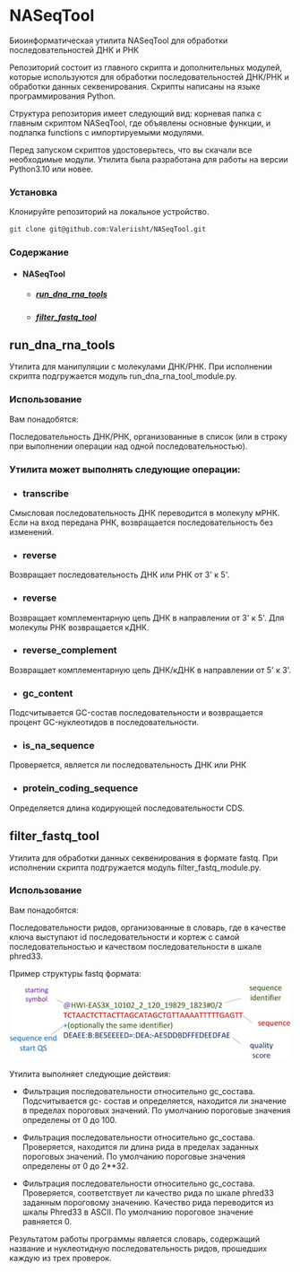# NASeqTool

Биоинформатическая утилита NASeqTool для обработки последовательностей ДНК и РНК

Репозиторий состоит из главного скрипта и дополнительных модулей, которые используются для обработки последовательностей ДНК/РНК и обработки данных секвенирования. 
Скрипты написаны на языке программирования Python. 

Структура репозитория имеет следующий вид: корневая папка с главным скриптом NASeqTool, где объявлены основные функции, и подпапка functions с импортируемыми модулями.

Перед запуском скриптов удостоверьтесь, что вы скачали все необходимые модули. Утилита была разработана для работы на версии Python3.10 или новее.

### Установка

Клонируйте репозиторий на локальное устройство.

```sh
git clone git@github.com:Valeriisht/NASeqTool.git
```

### Содержание 

- #### NASeqTool
  - ##### [run_dna_rna_tools](#run_dna_rna_tools)
  - ##### [filter_fastq_tool](#filter_fastq_tool)

## <a name="run_dna_rna_tools"></a>run_dna_rna_tools

Утилита для манипуляции с молекулами ДНК/РНК. При исполнении скрипта подгружается модуль run_dna_rna_tool_module.py.

### Использование
Вам понадобятся:

Последовательность ДНК/РНК, организованные в список (или в строку при выполнении операции над одной последовательностью).

### Утилита может выполнять следующие операции: 

- ### transcribe 

Смысловая последовательность ДНК переводится в молекулу мРНК. Если на вход передана РНК, возвращается последовательность без изменений.

- ### reverse

Возвращает последовательность ДНК или РНК от 3' к 5'.

- ### reverse

Возвращает комплементарную цепь ДНК в направлении от 3' к 5'. Для молекулы РНК возвращается кДНК.

- ### reverse_complement 

Возвращает комплементарную цепь ДНК/кДНК в направлении от 5' к 3'.

- ### gc_content

Подсчитывается GC-состав последовательности и возвращается процент GC-нуклеотидов в последовательности.

- ### is_na_sequence

Проверяется, является ли последовательность ДНК или РНК

- ### protein_coding_sequence

Определяется длина кодирующей последовательности CDS.

## <a name="filter_fastq_tool"></a>filter_fastq_tool

Утилита для обработки данных секвенирования в формате fastq. При исполнении скрипта подгружается модуль filter_fastq_module.py.

### Использование
Вам понадобятся:

Последовательности ридов, организованные в словарь, где в качестве ключа выступают id последовательности и кортеж с самой последовательностью и качеством последовательности в шкале phred33.

Пример структуры fastq формата:

![img.png](img.png)

Утилита выполняет следующие действия:

- Фильтрация последовательности относительно gc_состава. Подсчитывается gc- состав и определяется, находится ли значение в пределах пороговых значений.
По умолчанию пороговые значения определены от 0 до 100.

- Фильтрация последовательности относительно gc_состава. Проверяется, находится ли длина рида в пределах заданных пороговых значений.
По умолчанию пороговые значения определены от 0 до 2**32.

- Фильтрация последовательности относительно gc_состава. Проверяется, соответствует ли качество рида по шкале phred33 заданным пороговому значению. Качество рида переводится из шкалы Phred33 в ASCII.
По умолчанию пороговое значение равняется 0.

Результатом работы программы является словарь, содержащий название и нуклеотидную последовательность ридов, прошедших каждую из трех проверок.



